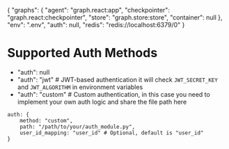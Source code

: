 {
  "graphs": {
    "agent": "graph.react:app",
    "checkpointer": "graph.react:checkpointer",
    "store": "graph.store:store",
    "container": null
  },
  "env": ".env",
  "auth": null,
  "redis": "redis://localhost:6379/0"
}

# Supported Auth Methods
- "auth": null
- "auth": "jwt" # JWT-based authentication
it will check `JWT_SECRET_KEY` and `JWT_ALGORITHM` in environment variables
- "auth": "custom" # Custom authentication, in this case you need to implement your own auth logic and share the file path here
```
auth: {
    method: "custom",
    path: "/path/to/your/auth_module.py",
    user_id_mapping: "user_id" # Optional, default is "user_id"
}